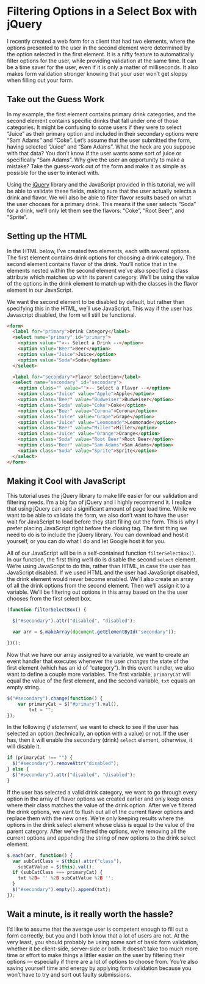 Filtering Options in a Select Box with jQuery
=============================================

I recently created a web form for a client that had two elements, where the options presented to the user in the second element were determined by the option selected in the first element. It is a nifty feature to automatically filter options for the user, while providing validation at the same time. It can be a time saver for the user, even if it is only a matter of milliseconds. It also makes form validation stronger knowing that your user won’t get sloppy when filling out your form.

Take out the Guess Work
-----------------------

In my example, the first element contains primary drink categories, and the second element contains specific drinks that fall under one of those categories. It might be confusing to some users if they were to select “Juice” as their primary option and included in their secondary options were “Sam Adams” and “Coke”. Let’s assume that the user submitted the form, having selected “Juice” and “Sam Adams”. What the heck are you suppose with that data? You don’t know if the user wants some sort of juice or specifically “Sam Adams”. Why give the user an opportunity to make a mistake? Take the guess-work out of the form and make it as simple as possible for the user to interact with.

Using the <a href="http://jquery.com">jQuery</a> library and the JavaScript provided in this tutorial, we will be able to validate these fields, making sure that the user actually selects a drink and flavor. We will also be able to filter flavor results based on what the user chooses for a primary drink. This means if the user selects “Soda” for a drink, we’ll only let them see the flavors: “Coke”, “Root Beer”, and “Sprite”.

Setting up the HTML
-------------------

In the HTML below, I’ve created two elements, each with several options. The first element contains drink options for choosing a drink category. The second element contains flavor of the drink. You’ll notice that in the elements nested within the second element we’ve also specified a class attribute which matches up with its parent category. We’ll be using the value of the options in the drink element to match up with the classes in the flavor element in our JavaScript.

We want the second element to be disabled by default, but rather than specifying this in the HTML, we’ll use JavaScript. This way if the user has Javascript disabled, the form will still be functional.

```html
<form>
  <label for="primary">Drink Category</label>
  <select name="primary" id="primary">
    <option value="">-- Select a Drink --</option>
    <option value="Beer">Beer</option>
    <option value="Juice">Juice</option>
    <option value="Soda">Soda</option>
  </select>

  <label for="secondary">Flavor Selection</label>
  <select name="secondary" id="secondary">
    <option class="" value="">-- Select a Flavor --</option>
    <option class="Juice" value="Apple">Apple</option>
    <option class="Beer" value="Budweiser">Budweiser</option>
    <option class="Soda" value="Coke">Coke</option>
    <option class="Beer" value="Corona">Corona</option>
    <option class="Juice" value="Grape">Grape</option>
    <option class="Juice" value="Leomonade">Leomonade</option>
    <option class="Beer" value="Miller">Miller</option>
    <option class="Juice" value="Orange">Orange</option>
    <option class="Soda" value="Root Beer">Root Beer</option>
    <option class="Beer" value="Sam Adams">Sam Adams</option>
    <option class="Soda" value="Sprite">Sprite</option>
  </select>
</form>
```

Making it Cool with JavaScript
------------------------------

This tutorial uses the jQuery library to make life easier for our validation and filtering needs. I’m a big fan of jQuery and I highly recommend it. I realize that using jQuery can add a significant amount of page load time. While we want to be able to validate the form, we also don’t want to have the user wait for JavaScript to load before they start filling out the form. This is why I prefer placing JavaScript right before the closing tag. The first thing we need to do is to include the jQuery library. You can download and host it yourself, or you can do what I do and let Google host it for you.

All of our JavaScript will be in a self-contained function <code>filterSelectBox()</code>. In our function, the first thing we’ll do is disable the second <code>select</code> element. We’re using JavaScript to do this, rather than HTML, in case the user has JavaScript disabled. If we used HTML and the user had JavaScript disabled, the drink element would never become enabled. We’ll also create an array of all the drink options from the second element. Then we’ll assign it to a variable. We’ll be filtering out options in this array based on the the user chooses from the first select box.

```javascript
(function filterSelectBox() {

  $("#secondary").attr("disabled", "disabled");

  var arr = $.makeArray(document.getElementById("secondary"));

})();
```

Now that we have our array assigned to a variable, we want to create an event handler that executes whenever the user <em>changes</em> the state of the first element (which has an id of “category”). In this event handler, we also want to define a couple more variables. The first variable, `primaryCat` will equal the value of the first element, and the second variable, <code>txt</code> equals an empty string.

```javascript
$("#secondary").change(function() {
    var primaryCat = $("#primary").val(),
        txt = "";
});
```

In the following <em>if statement</em>, we want to check to see if the user has selected an option (technically, an option with a value) or not. If the user has, then it will enable the secondary (drink) <code>select</code> element, otherwise, it will disable it.

```javascript
if (primaryCat !== "") {
  $("#secondary").removeAttr("disabled");
} else {
  $("#secondary").attr("disabled", "disabled");
}
```

If the user has selected a valid drink category, we want to go through every option in the array of flavor options we created earlier and only keep ones where their class matches the value of the drink option. After we’ve filtered the drink options, we want to flush out all of the current flavor options and replace them with the new ones. We’re only keeping results where the options in the drink select element whose class is equal to the value of the parent category. After we’ve filtered the options, we’re removing all the current options and appending the string of new options to the drink select element.

```javascript
$.each(arr, function() {
  var subCatClass = $(this).attr("class"),
    subCatValue = $(this).val();
  if (subCatClass === primaryCat) {
    txt %2B= '' %2B subCatValue %2B '';
  }
  $("#secondary").empty().append(txt);
});
```

Wait a minute, is it really worth the hassle?
---------------------------------------------

I’d like to assume that the average user is competent enough to fill out a form correctly, but you and I both know that a lot of users are not. At the very least, you should probably be using some sort of basic form validation, whether it be client-side, server-side or both. It doesn’t take too much more time or effort to make things a littler easier on the user by filtering their options — especially if there are a lot of options to choose from. You’re also saving yourself time and energy by applying form validation because you won’t have to try and sort out faulty submissions.

